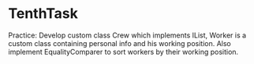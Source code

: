 # TenthTask
Practice: Develop custom class Crew which implements IList<Worker>, 
Worker is a custom class containing personal info and his working position.
Also implement EqualityComparer to sort workers by their working position.
